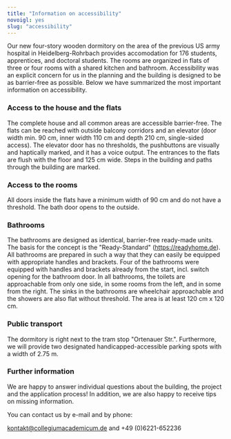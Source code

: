 ```yaml
---
title: "Information on accessibility"
novoigl: yes
slug: "accessibility"
---
```


Our new four-story wooden dormitory on the area of the previous US army hospital in Heidelberg-Rohrbach provides accomodation for 176 students, apprentices, and doctoral students.
The rooms are organized in flats of three or four rooms with a shared kitchen and bathroom.
Accessibility was an explicit concern for us in the planning and the building is designed to be as barrier-free as possible.
Below we have summarized the most important information on accessibility.

### Access to the house and the flats

The complete house and all common areas are accessible barrier-free.
The flats can be reached with outside balcony corridors and an elevator (door width min. 90 cm, inner width 110 cm and depth 210 cm, single-sided access).
The elevator door has no thresholds, the pushbuttons are visually and haptically marked, and it has a voice output.
The entrances to the flats are flush with the floor and 125 cm wide.
Steps in the building and paths through the building are marked.

### Access to the rooms

All doors inside the flats have a minimum width of 90 cm and do not have a threshold.
The bath door opens to the outside.

### Bathrooms

The bathrooms are designed as identical, barrier-free ready-made units.
The basis for the concept is the "Ready-Standard" (https://readyhome.de).
All bathrooms are prepared in such a way that they can easily be equipped with appropriate handles and brackets.
Four of the bathrooms were equipped with handles and brackets already from the start, incl. switch
opening for the bathroom door. In all bathrooms, the toilets are approachable from only one side, in some rooms from the
left, and in some from the right.
The sinks in the bathrooms are wheelchair approachable and the showers are also flat without threshold.
The area is at least 120 cm x 120 cm.

### Public transport

The dormitory is right next to the tram stop "Ortenauer Str.".
Furthermore, we will provide two designated handicapped-accessible parking spots with a width of 2.75 m.

### Further information 

We are happy to answer individual questions about the building, the project and the application process!
In addition, we are also happy to receive tips on missing information. 

You can contact us by e-mail and by phone:

kontakt@collegiumacademicum.de and +49 (0)6221-652236
